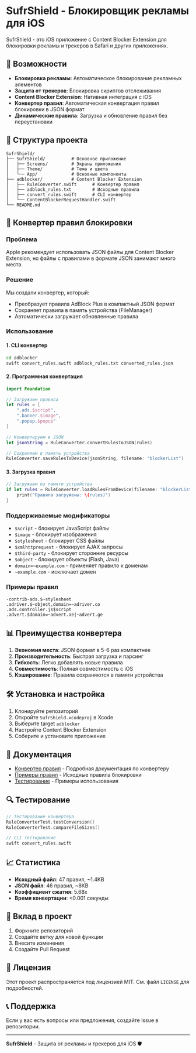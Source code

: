 # SufrShield - Блокировщик рекламы для iOS

SufrShield - это iOS приложение с Content Blocker Extension для блокировки рекламы и трекеров в Safari и других приложениях.

## 🚀 Возможности

- **Блокировка рекламы**: Автоматическое блокирование рекламных элементов
- **Защита от трекеров**: Блокировка скриптов отслеживания
- **Content Blocker Extension**: Нативная интеграция с iOS
- **Конвертер правил**: Автоматическая конвертация правил блокировки в JSON формат
- **Динамические правила**: Загрузка и обновление правил без переустановки

## 📱 Структура проекта

```
SufrShield/
├── SufrShield/          # Основное приложение
│   ├── Screens/         # Экраны приложения
│   ├── Theme/           # Тема и цвета
│   └── App/             # Основные компоненты
├── adblocker/           # Content Blocker Extension
│   ├── RuleConverter.swift      # Конвертер правил
│   ├── adblock_rules.txt        # Исходные правила
│   ├── convert_rules.swift      # CLI конвертер
│   └── ContentBlockerRequestHandler.swift
└── README.md
```

## 🔧 Конвертер правил блокировки

### Проблема
Apple рекомендует использовать JSON файлы для Content Blocker Extension, но файлы с правилами в формате JSON занимают много места.

### Решение
Мы создали конвертер, который:
- Преобразует правила AdBlock Plus в компактный JSON формат
- Сохраняет правила в память устройства (FileManager)
- Автоматически загружает обновленные правила

### Использование

#### 1. CLI конвертер
```bash
cd adblocker
swift convert_rules.swift adblock_rules.txt converted_rules.json
```

#### 2. Программная конвертация
```swift
import Foundation

// Загружаем правила
let rules = [
    ".ads.$script",
    ".banner.$image",
    ".popup.$popup"
]

// Конвертируем в JSON
let jsonString = RuleConverter.convertRulesToJSON(rules)

// Сохраняем в память устройства
RuleConverter.saveRulesToDevice(jsonString, filename: "blockerList")
```

#### 3. Загрузка правил
```swift
// Загружаем из памяти устройства
if let rules = RuleConverter.loadRulesFromDevice(filename: "blockerList") {
    print("Правила загружены: \(rules)")
}
```

### Поддерживаемые модификаторы

- `$script` - блокирует JavaScript файлы
- `$image` - блокирует изображения
- `$stylesheet` - блокирует CSS файлы
- `$xmlhttprequest` - блокирует AJAX запросы
- `$third-party` - блокирует сторонние ресурсы
- `$object` - блокирует объекты (Flash, Java)
- `domain=~example.com` - применяет правило к доменам
- `~example.com` - исключает домен

### Примеры правил

```
-contrib-ads.$~stylesheet
.adriver.$~object,domain=~adriver.co
.ads.controller.js$script
.advert.$domain=~advert.ae|~advert.ge
```

## 📊 Преимущества конвертера

1. **Экономия места**: JSON формат в 5-6 раз компактнее
2. **Производительность**: Быстрая загрузка и парсинг
3. **Гибкость**: Легко добавлять новые правила
4. **Совместимость**: Полная совместимость с iOS
5. **Кэширование**: Правила сохраняются в памяти устройства

## 🛠 Установка и настройка

1. Клонируйте репозиторий
2. Откройте `SufrShield.xcodeproj` в Xcode
3. Выберите target `adblocker`
4. Настройте Content Blocker Extension
5. Соберите и установите приложение

## 📖 Документация

- [Конвертер правил](adblocker/README_RULES.md) - Подробная документация по конвертеру
- [Примеры правил](adblocker/adblock_rules.txt) - Исходные правила блокировки
- [Тестирование](adblocker/RuleConverterTest.swift) - Примеры использования

## 🔍 Тестирование

```swift
// Тестирование конвертера
RuleConverterTest.testConversion()
RuleConverterTest.compareFileSizes()

// CLI тестирование
swift convert_rules.swift
```

## 📈 Статистика

- **Исходный файл**: 47 правил, ~1.4KB
- **JSON файл**: 46 правил, ~8KB
- **Коэффициент сжатия**: 5.68x
- **Время конвертации**: <0.001 секунды

## 🤝 Вклад в проект

1. Форкните репозиторий
2. Создайте ветку для новой функции
3. Внесите изменения
4. Создайте Pull Request

## 📄 Лицензия

Этот проект распространяется под лицензией MIT. См. файл `LICENSE` для подробностей.

## 📞 Поддержка

Если у вас есть вопросы или предложения, создайте Issue в репозитории.

---

**SufrShield** - Защита от рекламы и трекеров для iOS 🛡️

